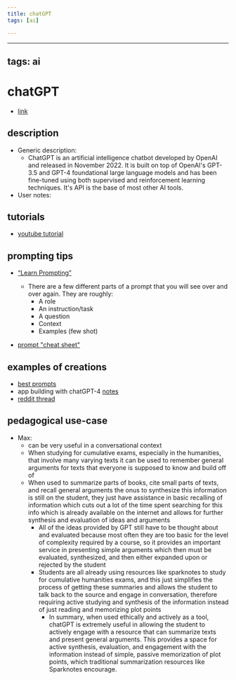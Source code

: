 ```yaml
---
title: chatGPT
tags: [ai]

---
```


---
tags: ai 
---


# chatGPT



* [link](https://openai.com/blog/chatgpt)

## description
* Generic description: 
    * ChatGPT is an artificial intelligence chatbot developed by OpenAI and released in November 2022. It is built on top of OpenAI's GPT-3.5 and GPT-4 foundational large language models and has been fine-tuned using both supervised and reinforcement learning techniques. It's API is the base of most other AI tools. 
* User notes:

## tutorials

* [youtube tutorial](https://www.youtube.com/watch?v=Gaf_jCnA6mc)

## prompting tips

* [“Learn Prompting”](https://learnprompting.org/)
    * There are a few different parts of a prompt that you will see over and over again. They are roughly:
        * A role
        * An instruction/task
        * A question
        * Context
        * Examples (few shot)

* [prompt "cheat sheet"](https://quickref.me/chatgpt)


## examples of creations 

* [best prompts](https://github.com/f/awesome-chatgpt-prompts#prompts)
* app building with chatGPT-4 [notes](https://hackmd.io/Cd-j5fu9Q9miGlenw7aDjA?both#)
* [reddit thread](https://www.reddit.com/r/OpenAI/comments/zk4uc2/post_your_best_practical_uses_for_chatgpt_to/)

## pedagogical use-case 

* Max: 
  * can be very useful in a conversational context
  * When studying for cumulative exams, especially in the humanities, that involve many varying texts it can be used to remember general arguments for texts that everyone is supposed to know and build off of
  * When used to summarize parts of books, cite small parts of texts, and recall general arguments the onus to synthesize this information is still on the student, they just have assistance in basic recalling of information which cuts out a lot of the time spent searching for this info which is already available on the internet and allows for further synthesis and evaluation of ideas and arguments
    * All of the ideas provided by GPT still have to be thought about and evaluated because most often they are too basic for the level of complexity required by a course, so it provides an important service in presenting simple arguments which then must be evaluated, synthesized, and then either expanded upon or rejected by the student
    * Students are all already using resources like sparknotes to study for cumulative humanities exams, and this just simplifies the process of getting these summaries and allows the student to talk back to the source and engage in conversation, therefore requiring active studying and synthesis of the information instead of just reading and memorizing plot points
      * In summary, when used ethically and actively as a tool, chatGPT is extremely useful in allowing the student to actively engage with a resource that can summarize texts and present general arguments. This provides a space for active synthesis, evaluation, and engagement with the information instead of simple, passive memorization of plot points, which traditional summarization resources like Sparknotes encourage.



